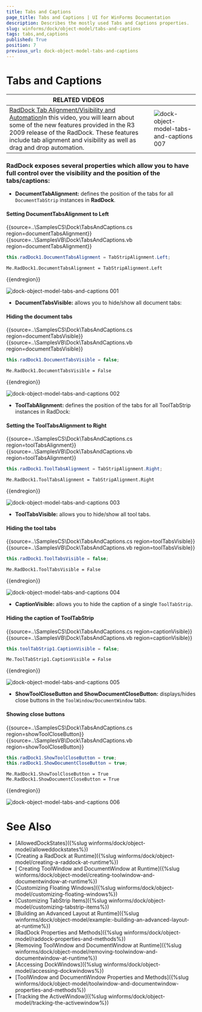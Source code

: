 ```yaml
---
title: Tabs and Captions
page_title: Tabs and Captions | UI for WinForms Documentation
description: Describes the mostly used Tabs and Captions properties.
slug: winforms/dock/object-model/tabs-and-captions
tags: tabs,and,captions
published: True
position: 7
previous_url: dock-object-model-tabs-and-captions
---
```


# Tabs and Captions
 
| RELATED VIDEOS |  |
| ------ | ------ |
|[RadDock Tab Alignment/Visibility and Automation](http://tv.telerik.com/watch/winforms/raddock/raddock-tab-alignmentvisibility-automation)In this video, you will learn about some of the new features provided in the R3 2009 release of the RadDock. These features include tab alignment and visibility as well as drag and drop automation.|![dock-object-model-tabs-and-captions 007](images/dock-object-model-tabs-and-captions007.png)|


### __RadDock__ exposes several properties which allow you to have full control over the visibility and the position of the tabs/captions:

* __DocumentTabAlignment:__ defines the position of the tabs for all `DocumentTabStrip` instances in __RadDock__.

#### Setting DocumentTabsAlignment to Left 

{{source=..\SamplesCS\Dock\TabsAndCaptions.cs region=documentTabsAlignment}} 
{{source=..\SamplesVB\Dock\TabsAndCaptions.vb region=documentTabsAlignment}} 

````C#
this.radDock1.DocumentTabsAlignment = TabStripAlignment.Left;

````
````VB.NET
Me.RadDock1.DocumentTabsAlignment = TabStripAlignment.Left

````

{{endregion}} 


![dock-object-model-tabs-and-captions 001](images/dock-object-model-tabs-and-captions001.png)

* __DocumentTabsVisible:__ allows you to hide/show all document tabs:

#### Hiding the document tabs 

{{source=..\SamplesCS\Dock\TabsAndCaptions.cs region=documentTabsVisible}} 
{{source=..\SamplesVB\Dock\TabsAndCaptions.vb region=documentTabsVisible}} 

````C#
this.radDock1.DocumentTabsVisible = false;

````
````VB.NET
Me.RadDock1.DocumentTabsVisible = False

````

{{endregion}} 


![dock-object-model-tabs-and-captions 002](images/dock-object-model-tabs-and-captions002.png)

* __ToolTabAlignment:__ defines the position of the tabs for all ToolTabStrip instances in RadDock:

#### Setting the ToolTabsAlignment to Right 

{{source=..\SamplesCS\Dock\TabsAndCaptions.cs region=toolTabsAlignment}} 
{{source=..\SamplesVB\Dock\TabsAndCaptions.vb region=toolTabsAlignment}} 

````C#
this.radDock1.ToolTabsAlignment = TabStripAlignment.Right;

````
````VB.NET
Me.RadDock1.ToolTabsAlignment = TabStripAlignment.Right

````

{{endregion}} 


![dock-object-model-tabs-and-captions 003](images/dock-object-model-tabs-and-captions003.png)

* __ToolTabsVisible:__ allows you to hide/show all tool tabs.

#### Hiding the tool tabs 

{{source=..\SamplesCS\Dock\TabsAndCaptions.cs region=toolTabsVisible}} 
{{source=..\SamplesVB\Dock\TabsAndCaptions.vb region=toolTabsVisible}} 

````C#
this.radDock1.ToolTabsVisible = false;

````
````VB.NET
Me.RadDock1.ToolTabsVisible = False

````

{{endregion}} 

![dock-object-model-tabs-and-captions 004](images/dock-object-model-tabs-and-captions004.png)

* __CaptionVisible:__ allows you to hide the caption of a single `ToolTabStrip`.

#### Hiding the caption of ToolTabStrip 

{{source=..\SamplesCS\Dock\TabsAndCaptions.cs region=captionVisible}} 
{{source=..\SamplesVB\Dock\TabsAndCaptions.vb region=captionVisible}} 

````C#
this.toolTabStrip1.CaptionVisible = false;

````
````VB.NET
Me.ToolTabStrip1.CaptionVisible = False

````

{{endregion}} 

![dock-object-model-tabs-and-captions 005](images/dock-object-model-tabs-and-captions005.png)

* __ShowToolCloseButton and ShowDocumentCloseButton:__  displays/hides close buttons in the `ToolWindow/DocumentWindow` tabs.

#### Showing close buttons 

{{source=..\SamplesCS\Dock\TabsAndCaptions.cs region=showToolCloseButton}} 
{{source=..\SamplesVB\Dock\TabsAndCaptions.vb region=showToolCloseButton}} 

````C#
this.radDock1.ShowToolCloseButton = true;
this.radDock1.ShowDocumentCloseButton = true;

````
````VB.NET
Me.RadDock1.ShowToolCloseButton = True
Me.RadDock1.ShowDocumentCloseButton = True

````

{{endregion}} 

![dock-object-model-tabs-and-captions 006](images/dock-object-model-tabs-and-captions006.png)

# See Also

* [AllowedDockStates]({%slug winforms/dock/object-model/alloweddockstates%})
* [Creating a RadDock at Runtime]({%slug winforms/dock/object-model/creating-a-raddock-at-runtime%})
* [ Creating ToolWindow and DocumentWindow at Runtime]({%slug winforms/dock/object-model/creating-toolwindow-and-documentwindow-at-runtime%})
* [Customizing Floating Windows]({%slug winforms/dock/object-model/customizing-floating-windows%})
* [Customizing TabStrip Items]({%slug winforms/dock/object-model/customizing-tabstrip-items%})
* [Building an Advanced Layout at Runtime]({%slug winforms/dock/object-model/example:-building-an-advanced-layout-at-runtime%})
* [RadDock Properties and Methods]({%slug winforms/dock/object-model/raddock-properties-and-methods%})
* [Removing ToolWindow and DocumentWindow at Runtime]({%slug winforms/dock/object-model/removing-toolwindow-and-documentwindow-at-runtime%})
* [Accessing DockWindows]({%slug winforms/dock/object-model/accessing-dockwindows%})
* [ToolWindow and DocumentWindow Properties and Methods]({%slug winforms/dock/object-model/toolwindow-and-documentwindow-properties-and-methods%})
* [Tracking the ActiveWindow]({%slug winforms/dock/object-model/tracking-the-activewindow%})